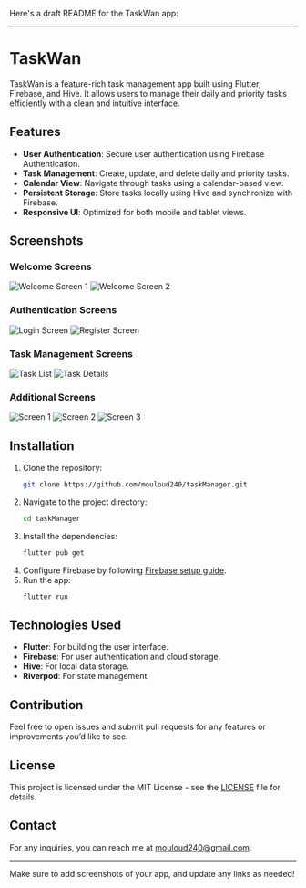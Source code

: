 Here's a draft README for the TaskWan app:

---

# TaskWan

TaskWan is a feature-rich task management app built using Flutter, Firebase, and Hive. It allows users to manage their daily and priority tasks efficiently with a clean and intuitive interface.

## Features

- **User Authentication**: Secure user authentication using Firebase Authentication.
- **Task Management**: Create, update, and delete daily and priority tasks.
- **Calendar View**: Navigate through tasks using a calendar-based view.
- **Persistent Storage**: Store tasks locally using Hive and synchronize with Firebase.
- **Responsive UI**: Optimized for both mobile and tablet views.

## Screenshots
### Welcome Screens
![Welcome Screen 1](Screenshots/screenshot_1723142901.png)
![Welcome Screen 2](Screenshots/screenshot_1723142908.png)

### Authentication Screens
![Login Screen](Screenshots/screenshot_1723142910.png)
![Register Screen](Screenshots/screenshot_1723142914.png)

### Task Management Screens
![Task List](Screenshots/screenshot_1723142968.png)
![Task Details](Screenshots/screenshot_1723143079.png)

### Additional Screens
![Screen 1](Screenshots/screenshot_1723142973.png)
![Screen 2](Screenshots/screenshot_1723142976.png)
![Screen 3](Screenshots/screenshot_1723142983.png)



## Installation

1. Clone the repository:
   ```bash
   git clone https://github.com/mouloud240/taskManager.git
   ```
2. Navigate to the project directory:
   ```bash
   cd taskManager
   ```
3. Install the dependencies:
   ```bash
   flutter pub get
   ```
4. Configure Firebase by following [Firebase setup guide](https://firebase.google.com/docs/flutter/setup).
5. Run the app:
   ```bash
   flutter run
   ```

## Technologies Used

- **Flutter**: For building the user interface.
- **Firebase**: For user authentication and cloud storage.
- **Hive**: For local data storage.
- **Riverpod**: For state management.

## Contribution

Feel free to open issues and submit pull requests for any features or improvements you’d like to see.

## License

This project is licensed under the MIT License - see the [LICENSE](LICENSE) file for details.

## Contact

For any inquiries, you can reach me at mouloud240@gmail.com.

---

Make sure to add screenshots of your app, and update any links as needed!

